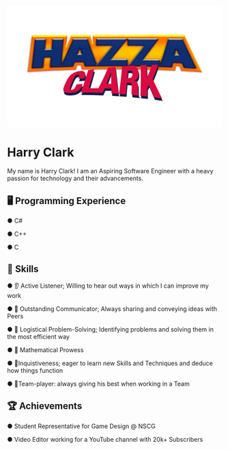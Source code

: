 ![](images/Logo.png)


# Harry Clark

My name is Harry Clark!
I am an Aspiring Software Engineer with a heavy passion for technology and their advancements.

## 🖥️ Programming Experience
● C#

● C++

● C

## 🔧 Skills

● 👂 Active Listener; Willing to hear out ways in which I can improve my work

● 💬 Outstanding Communicator; Always sharing and conveying ideas with Peers

● 🧩 Logistical Problem-Solving; Identifying problems and solving them in the most efficient way

● 📘 Mathematical Prowess

● 🧠Inquistiveness; eager to learn new Skills and Techniques and deduce how things function

● 👥Team-player: always giving his best when working in a Team

## 🏆 Achievements

● Student Representative for Game Design @ NSCG

● Video Editor working for a YouTube channel with 20k+ Subscribers
